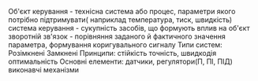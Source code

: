 Об'єкт керування - технісна система або процес, параметри якого потрібно підтримувати( наприклад температура, тиск, швидкість)
система керування - сукупність засобів, що формують вплив на об'єкт
зворотній зв'язок - порівняння заданого й фактичного значення параметра,
формування коригувального сигналу
Типи систем:
	Розімкнені
	Замкнені
Принципи: стійкість точність, швидкодія оптимальність
Основні елементи: датчики, регулятори(П, ПІ, ПІД) виконавчі механізми